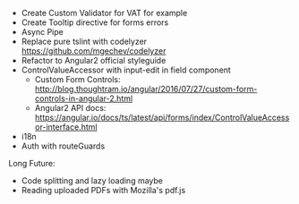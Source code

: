 - Create Custom Validator for VAT for example
- Create Tooltip directive for forms errors
- Async Pipe
- Replace pure tslint with codelyzer https://github.com/mgechev/codelyzer
- Refactor to Angular2 official styleguide
- ControlValueAccessor with input-edit in field component
  - Custom Form Controls: http://blog.thoughtram.io/angular/2016/07/27/custom-form-controls-in-angular-2.html
  - Angular2 API docs: https://angular.io/docs/ts/latest/api/forms/index/ControlValueAccessor-interface.html
- i18n
- Auth with routeGuards

Long Future:
- Code splitting and lazy loading maybe
- Reading uploaded PDFs with Mozilla's pdf.js
